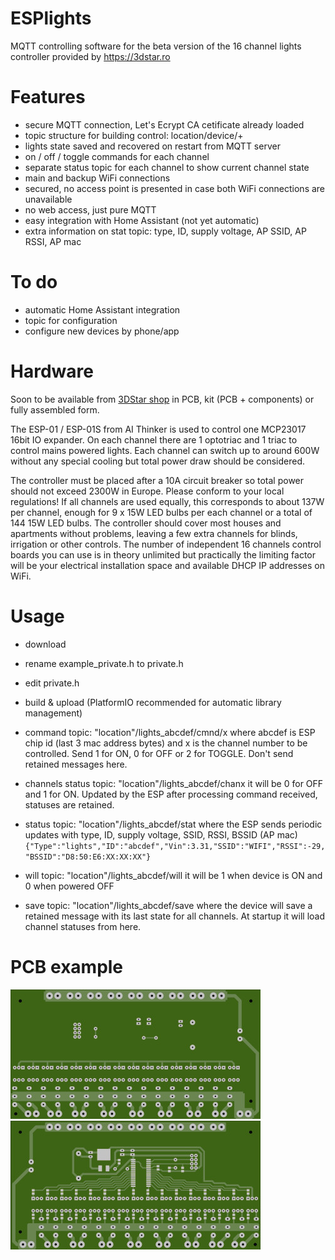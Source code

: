 # ESPlights

MQTT controlling software for the beta version of the 16 channel lights controller provided by https://3dstar.ro

# Features

- secure MQTT connection, Let's Ecrypt CA cetificate already loaded
- topic structure for building control: location/device/+
- lights state saved and recovered on restart from MQTT server
- on / off / toggle commands for each channel
- separate status topic for each channel to show current channel state
- main and backup WiFi connections
- secured, no access point is presented in case both WiFi connections are unavailable
- no web access, just pure MQTT
- easy integration with Home Assistant (not yet automatic)
- extra information on stat topic: type, ID, supply voltage, AP SSID, AP RSSI, AP mac

# To do

- automatic Home Assistant integration
- topic for configuration
- configure new devices by phone/app

# Hardware

Soon to be available from <a href="https://3dstar.ro/proiecte/esplights">3DStar shop</a> in PCB, kit (PCB + components) or fully assembled form.

The ESP-01 / ESP-01S from AI Thinker is used to control one MCP23017 16bit IO expander. On each channel there are 1 optotriac and 1 triac to control mains powered lights. Each channel can switch up to around 600W without any special cooling but total power draw should be considered.

The controller must be placed after a 10A circuit breaker so total power should not exceed 2300W in Europe. Please conform to your local regulations!
If all channels are used equally, this corresponds to about 137W per channel, enough for 9 x 15W LED bulbs per each channel or a total of 144 15W LED bulbs.
The controller should cover most houses and apartments without problems, leaving a few extra channels for blinds, irrigation or other controls.
The number of independent 16 channels control boards you can use is in theory unlimited but practically the limiting factor will be your electrical installation space and available DHCP IP addresses on WiFi.

# Usage
- download
- rename example_private.h to private.h
- edit private.h
- build & upload (PlatformIO recommended for automatic library management)

- command topic: "location"/lights_abcdef/cmnd/x where abcdef is ESP chip id (last 3 mac address bytes) and x is the channel number to be controlled. Send 1 for ON, 0 for OFF or 2 for TOGGLE. Don't send retained messages here.
- channels status topic: "location"/lights_abcdef/chanx it will be 0 for OFF and 1 for ON. Updated by the ESP after processing command received, statuses are retained.
- status topic: "location"/lights_abcdef/stat where the ESP sends periodic updates with type, ID, supply voltage, SSID, RSSI, BSSID (AP mac)
<code>{"Type":"lights","ID":"abcdef","Vin":3.31,"SSID":"WIFI","RSSI":-29,"BSSID":"D8:50:E6:XX:XX:XX"}</code>
- will topic: "location"/lights_abcdef/will it will be 1 when device is ON and 0 when powered OFF
- save topic: "location"/lights_abcdef/save where the device will save a retained message with its last state for all channels. At startup it will load channel statuses from here.

# PCB example
<img src="https://github.com/cctweaker/esplights/blob/master/Hardware/ESPlights v1.0 top example.jpg?raw=true">
<img src="https://github.com/cctweaker/esplights/blob/master/Hardware/ESPlights v1.0 bottom example.jpg?raw=true">